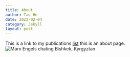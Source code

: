 ```yaml
---
title: About
author: Tao He
date: 2022-02-04
category: Jekyll
layout: post
---
```


This is a link to my publications [list](https;//michaeledwards.org.uk/publications) this is an about page.
![Marx Engels chating Bishkek, Kyrgyztan](https://github.com/user-attachments/assets/8a260ce1-2fac-4a5c-9ea8-83649eaa5201)




